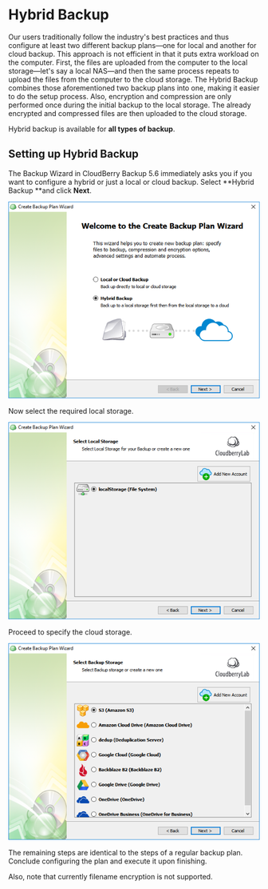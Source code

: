 # Hybrid Backup

Our users traditionally follow the industry's best practices and thus configure at least two different backup plans—one for local and another for cloud backup. This approach is not  efficient in that it puts extra workload on the computer. First, the files are uploaded from the computer to the local storage—let's say a local NAS—and then the same process repeats to upload the files from the computer to the cloud storage. The Hybrid Backup combines those aforementioned two backup plans into one, making it easier to do the setup process. Also, encryption and compression are only performed once during the initial backup to the local storage. The already encrypted and compressed files are then uploaded to the cloud storage.

Hybrid backup is available for **all types of backup**.

## Setting up Hybrid Backup

The Backup Wizard in CloudBerry Backup 5.6 immediately asks you if you want to configure a hybrid or just a local or cloud backup. Select **Hybrid Backup **and click **Next**.

![](../../../.gitbook/assets/screen1-3.png)

Now select the required local storage.

![](../../../.gitbook/assets/screen2-5.png)

Proceed to specify the cloud storage.

![](../../../.gitbook/assets/screen3-4.png)

The remaining steps are identical to the steps of a regular backup plan. Conclude configuring the plan and execute it upon finishing.

Also, note that currently filename encryption is not supported.

